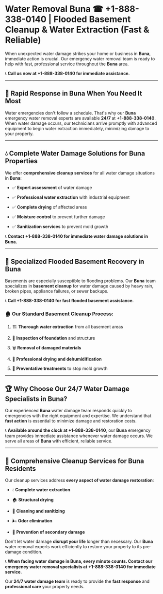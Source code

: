 # Water Removal Buna ☎ +1-888-338-0140 | Flooded Basement Cleanup & Water Extraction (Fast & Reliable)

When unexpected water damage strikes your home or business in **Buna**, immediate action is crucial. Our emergency water removal team is ready to help with fast, professional service throughout the **Buna** area. 

📞 **Call us now at +1-888-338-0140 for immediate assistance.**
---
## 🚀 Rapid Response in Buna When You Need It Most
Water emergencies don't follow a schedule. That's why our **Buna** emergency water removal experts are available **24/7** at **+1-888-338-0140**. When water damage occurs, our technicians arrive promptly with advanced equipment to begin water extraction immediately, minimizing damage to your property.
---
## 💧 Complete Water Damage Solutions for Buna Properties
We offer **comprehensive cleanup services** for all water damage situations in **Buna**:
- ✅ **Expert assessment** of water damage  
- ✅ **Professional water extraction** with industrial equipment  
- ✅ **Complete drying** of affected areas  
- ✅ **Moisture control** to prevent further damage  
- ✅ **Sanitization services** to prevent mold growth  
📞 **Contact +1-888-338-0140 for immediate water damage solutions in Buna.**
---
## 🌊 Specialized Flooded Basement Recovery in Buna
Basements are especially susceptible to flooding problems. Our **Buna** team specializes in **basement cleanup** for water damage caused by heavy rain, broken pipes, appliance failures, or sewer backups. 
📞 **Call +1-888-338-0140 for fast flooded basement assistance.**
### 🏚️ Our Standard Basement Cleanup Process:
1. 🏗️ **Thorough water extraction** from all basement areas  
2. 🔎 **Inspection of foundation** and structure  
3. 🗑️ **Removal of damaged materials**  
4. 💨 **Professional drying and dehumidification**  
5. 🚫 **Preventative treatments** to stop mold growth  
---
## 🏆 Why Choose Our 24/7 Water Damage Specialists in Buna?
Our experienced **Buna** water damage team responds quickly to emergencies with the right equipment and expertise. We understand that **fast action** is essential to minimize damage and restoration costs.
📞 **Available around the clock at +1-888-338-0140**, our **Buna** emergency team provides immediate assistance whenever water damage occurs. We serve all areas of **Buna** with efficient, reliable service.
---
## 🧹 Comprehensive Cleanup Services for Buna Residents
Our cleanup services address **every aspect of water damage restoration**:
- 💧 **Complete water extraction**  
- 🏠 **Structural drying**  
- 🧼 **Cleaning and sanitizing**  
- 🌬️ **Odor elimination**  
- 🚫 **Prevention of secondary damage**  
Don't let water damage **disrupt your life** longer than necessary. Our **Buna** water removal experts work efficiently to restore your property to its pre-damage condition.
📞 **When facing water damage in Buna, every minute counts. Contact our emergency water removal specialists at +1-888-338-0140 for immediate service.**
Our **24/7 water damage team** is ready to provide the **fast response** and **professional care** your property needs.
